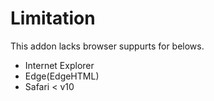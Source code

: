 # Limitation

This addon lacks browser suppurts for belows.

- Internet Explorer
- Edge(EdgeHTML)
- Safari < v10
